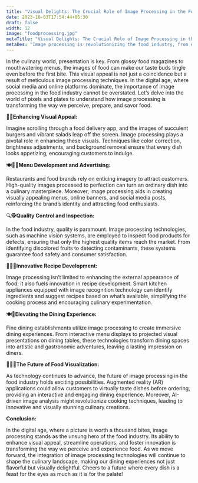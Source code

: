 ```yaml
---
title: "Visual Delights: The Crucial Role of Image Processing in the Food Industry"
date: 2023-10-03T17:54:44+05:30
draft: false
width: 12
image: "foodprocessing.jpg"
metaTitle: "Visual Delights: The Crucial Role of Image Processing in the Food Industry | Open CV Courses"
metaDes: "Image processing is revolutionizing the food industry, from enhancing visual appeal to streamlining operations and fostering innovation. Discover how this technology is transforming the way we perceive and experience food. food | image processing | open CV | python "
---
```


In the culinary world, presentation is key. From glossy food magazines to mouthwatering menus, the images of food can make our taste buds tingle even before the first bite. This visual appeal is not just a coincidence but a result of meticulous image processing techniques. In the digital age, where social media and online platforms dominate, the importance of image processing in the food industry cannot be overstated. <!--more--> Let’s delve into the world of pixels and plates to understand how image processing is transforming the way we perceive, prepare, and savor food. 

🍔🥗**Enhancing Visual Appeal:** 

Imagine scrolling through a food delivery app, and the images of succulent burgers and vibrant salads leap off the screen. Image processing plays a pivotal role in enhancing these visuals. Techniques like color correction, brightness adjustments, and background removal ensure that every dish looks appetizing, encouraging customers to indulge.

🍽️🧑‍🍳**Menu Development and Advertising:** 

Restaurants and food brands rely on enticing imagery to attract customers. High-quality images processed to perfection can turn an ordinary dish into a culinary masterpiece. Moreover, image processing aids in creating visually appealing menus, online banners, and social media posts, reinforcing the brand’s identity and attracting food enthusiasts.

🔍🕵️**Quality Control and Inspection:** 

In the food industry, quality is paramount. Image processing technologies, such as machine vision systems, are employed to inspect food products for defects, ensuring that only the highest quality items reach the market. From identifying discolored fruits to detecting contaminants, these systems guarantee food safety and consumer satisfaction.

🧑‍🍳✨**Innovative Recipe Development:** 

Image processing isn’t limited to enhancing the external appearance of food; it also fuels innovation in recipe development. Smart kitchen appliances equipped with image recognition technology can identify ingredients and suggest recipes based on what’s available, simplifying the cooking process and encouraging culinary experimentation.

🍽️🥂**Elevating the Dining Experience:** 

Fine dining establishments utilize image processing to create immersive dining experiences. From interactive menu displays to projected visual presentations on dining tables, these technologies transform dining spaces into artistic and gastronomic adventures, leaving a lasting impression on diners.

👨‍🍳🔮**The Future of Food Visualization:** 

As technology continues to advance, the future of image processing in the food industry holds exciting possibilities. Augmented reality (AR) applications could allow customers to virtually taste dishes before ordering, providing an interactive and engaging dining experience. Moreover, AI-driven image analysis might revolutionize cooking techniques, leading to innovative and visually stunning culinary creations.

**Conclusion:**

In the digital age, where a picture is worth a thousand bites, image processing stands as the unsung hero of the food industry. Its ability to enhance visual appeal, streamline operations, and foster innovation is transforming the way we perceive and experience food. As we move forward, the integration of image processing technologies will continue to shape the culinary landscape, making our dining experiences not just flavorful but visually delightful. Cheers to a future where every dish is a feast for the eyes as much as it is for the palate!